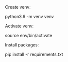 Create venv:

python3.6 -m venv venv

Activate venv:

source env/bin/activate

Install packages:

pip install -r requirements.txt

